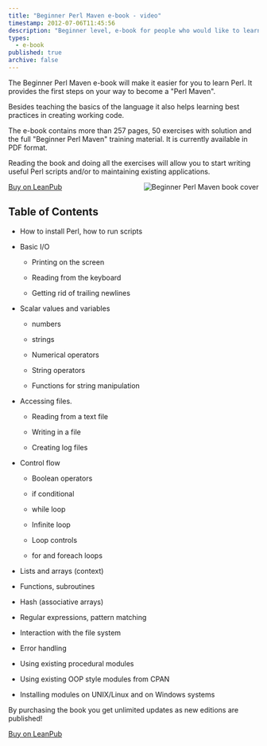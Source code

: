 ```yaml
---
title: "Beginner Perl Maven e-book - video"
timestamp: 2012-07-06T11:45:56
description: "Beginner level, e-book for people who would like to learn Perl."
types:
  - e-book
published: true
archive: false
---
```



The Beginner Perl Maven e-book will make it easier for you to learn Perl.
It provides the first steps on your way to become a "Perl Maven".

Besides teaching the basics of the language it also helps learning best
practices in creating working code.

The e-book contains more than 257 pages, 50 exercises with solution and the
full "Beginner Perl Maven" training material. It is currently available in PDF format.

Reading the book and doing all the exercises will allow you to start writing
useful Perl scripts and/or to maintaining existing applications.

<style>
#book-cover {
   float:right;
}
</style>

<div id="book-cover">
<img src="/img/beginner_perl_maven_150x212.png" alt="Beginner Perl Maven book cover"  />
</div>

[Buy on LeanPub](https://leanpub.com/perl-maven/)


## Table of Contents

* How to install Perl, how to run scripts
* Basic I/O
    <ul>
* Printing on the screen
* Reading from the keyboard
* Getting rid of trailing newlines
    </ul>
  
* Scalar values and variables
    <ul>
* numbers
* strings
* Numerical operators
* String operators
* Functions for string manipulation
    </ul>
  
* Accessing files.
    <ul>
* Reading from a text file
* Writing in a file
* Creating log files
    </ul>
  
* Control flow
    <ul>
* Boolean operators
* if conditional
* while loop
* Infinite loop
* Loop controls
* for and foreach loops
    </ul>
  
* Lists and arrays (context)
* Functions, subroutines
* Hash (associative arrays)
* Regular expressions, pattern matching
* Interaction with the file system
* Error handling
* Using existing procedural modules
* Using existing OOP style modules from CPAN
* Installing modules on UNIX/Linux and on Windows systems


By purchasing the book you get unlimited updates as new editions are published!

[Buy on LeanPub](https://leanpub.com/perl-maven/)



